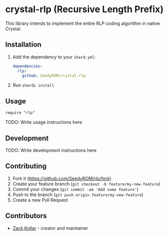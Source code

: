 # crystal-rlp (Recursive Length Prefix)

This library intends to implement the entire RLP coding algorithm in native Crystal.

## Installation

1. Add the dependency to your `shard.yml`:

   ```yaml
   dependencies:
     rlp:
       github: SeedyROM/crystal-rlp
   ```

2. Run `shards install`

## Usage

```crystal
require "rlp"
```

TODO: Write usage instructions here

## Development

TODO: Write development instructions here

## Contributing

1. Fork it (<https://github.com/SeedyROM/rlp/fork>)
2. Create your feature branch (`git checkout -b feature/my-new-feature`)
3. Commit your changes (`git commit -am 'Add some feature'`)
4. Push to the branch (`git push origin feature/my-new-feature`)
5. Create a new Pull Request

## Contributors

- [Zack Kollar](https://github.com/SeedyROM) - creator and maintainer
